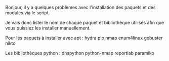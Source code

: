 Bonjour, il y a quelques problèmes avec l'installation des paquets et des modules via le script.

Je vais donc lister le nom de chaque paquet et bibliothèque utilisés afin que vous puissiez les installer manuellement.

Pour les paquets à installer avec apt :
hydra
pip
nmap
enum4linux
gobuster 
nikto

Les bibliothèques python :
dnspython
python-nmap
reportlab
paramiko
